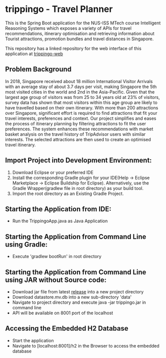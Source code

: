 # trippingo - Travel Planner

This is the Spring Boot application for the NUS-ISS MTech course Intelligent Reasoning Systems which exposes a variety of APIs for travel recommendations, itinerary optimisation and retrieving information about Tourist attractions, promotion bundles and travel distances in Singapore. 

This repository has a linked repository for the web interface of this application at [trippingo-web](https://github.com/vidur6789/trippingo-web)

## Problem Background
In 2018, Singapore received about 18 million International Visitor Arrivals with an average stay of about 3.7 days per visit, making Singapore the 5th most visited cities in the world and 2nd in the Asia-Pacific. 
Given that the largest age group of visitors was from 25 to 34 years old at 23% of visitors, survey data has shown that most visitors within this age group are likely to have travelled based on their own itinerary. With more than 200 attractions over Singapore, significant effort is required to find attractions that fit your travel interests, preferences and context. 
Our project simplifies and eases the process of itinerary planning by filtering attractions to fit the user preferences. The system enhances these recommendations with market basket analysis on the travel history of  TripAdvisor users with similar interests. The selected attractions are then used to create an optimised travel itinerary.

## Import Project into Development Environment:
1. Download Eclipse or your preferred IDE
2. Install the corresponding Gradle plugin for your IDE(Help -> Eclipse Marketplace -> Eclipse Buildship for Eclipse). Alternatively, use the Gradle Wrapper(gradlew file in root directory) as your build tool. 
3. Import the root directory as an Existing Gradle Project. 

## Starting the Application from IDE:
 - Run the TrippingoApp.java as Java Application
 
 
## Starting the Application from Command Line using Gradle:
 - Execute 'gradlew bootRun' in root directory
 
## Starting the Application from Command Line using JAR without Source code:
  - Download jar file from latest [release](https://github.com/vidur6789/trippingo/releases/tag/v2.0) into a new project directory
  - Download datastore.mv.db into a new sub-directory 'data'
  - Navigate to project directory and execute java -jar trippingo.jar in command line
  - API will be available on 8001 port of the localhost
 
 ## Accessing the Embedded H2 Database
  - Start the application
  - Navigate to [localhost:8001]/h2 in the Browser to access the embedded database
 
 
